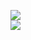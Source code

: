 [![](https://img.shields.io/badge/Made%20With-Github%20Spray-lightgrey.svg?style=for-the-badge&logo=github)](https://github.com/Annihil/github-spray#4289)  
[![](https://i.imgur.com/2DrTn0Z.gif)](https://github.com/Annihil/github-spray)